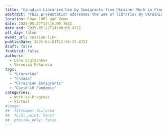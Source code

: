 ```yaml
---
title: "Canadian Libraries Use by Immigrants from Ukraine: Work in Progress"
abstract: "This presentation addresses the use of libraries by Ukrainian immigrants in Canada based on a mixed methods study conducted primarily in Saskatchewan and Alberta, Canada. The objectives are to investigate the frequency and purpose of library use by the participants, and their preference for library type and services. The findings are important for improving library services to immigrants and refugees."
location: Rowe 1007 and Zoom
date: 2025-05-27T14:15:00.763Z
date_end: 2025-05-27T14:40:00.471Z
all_day: false
event_url: session-link
publishDate: 2025-04-01T12:36:37.825Z
draft: false
featured: false
authors:
  - Lana Soglasnova
  - Veronika Makarova
tags:
  - "Libraries" 
  - "Canada" 
  - "Ukrainian Immigrants"
  - "Covid-19 Pandemic"
categories:
  - Work-in-Progress
  - Virtual
#image:
##  filename: featured
##  focal_point: Smart
##  preview_only: false
---
```


